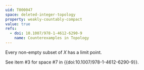 ```yaml
---
uid: T000047
space: deleted-integer-topology
property: weakly-countably-compact
value: true
refs:
  - doi: 10.1007/978-1-4612-6290-9 
    name: Counterexamples in Topology
---
```

Every non-empty subset of $X$ has a limit point.

See item #3 for space #7 in {{doi:10.1007/978-1-4612-6290-9}}.
